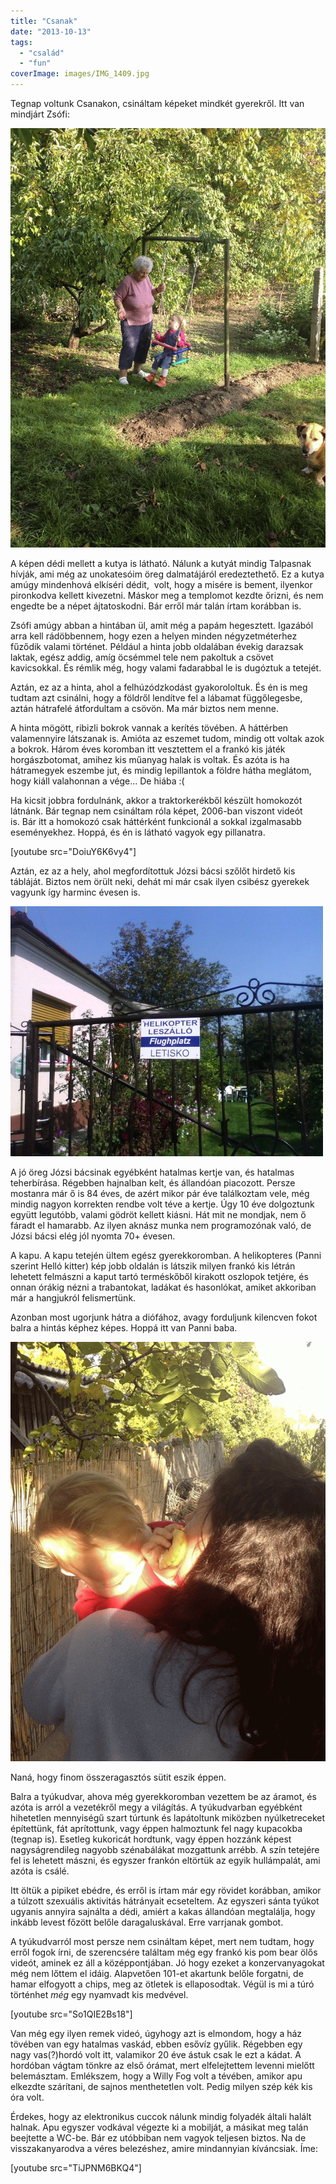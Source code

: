 ```yaml
---
title: "Csanak"
date: "2013-10-13"
tags: 
  - "család"
  - "fun"
coverImage: images/IMG_1409.jpg
---
```


Tegnap voltunk Csanakon, csináltam képeket mindkét gyerekről. Itt van mindjárt Zsófi:

![IMG_1417-MOTION](images/IMG_1417-MOTION.gif)

A képen dédi mellett a kutya is látható. Nálunk a kutyát mindig Talpasnak hívják, ami még az unokatesóim öreg dalmatájáról eredeztethető. Ez a kutya amúgy mindenhová elkíséri dédit,  volt, hogy a misére is bement, ilyenkor pironkodva kellett kivezetni. Máskor meg a templomot kezdte őrizni, és nem engedte be a népet ájtatoskodni. Bár erről már talán írtam korábban is.

Zsófi amúgy abban a hintában ül, amit még a papám hegesztett. Igazából arra kell rádöbbennem, hogy ezen a helyen minden négyzetméterhez fűződik valami történet. Például a hinta jobb oldalában évekig darazsak laktak, egész addig, amíg öcsémmel tele nem pakoltuk a csövet kavicsokkal. És rémlik még, hogy valami fadarabbal le is dugóztuk a tetejét.

Aztán, ez az a hinta, ahol a felhúzódzkodást gyakorololtuk. És én is meg tudtam azt csinálni, hogy a földről lendítve fel a lábamat függőlegesbe, aztán hátrafelé átfordultam a csövön. Ma már biztos nem menne.

A hinta mögött, ribizli bokrok vannak a kerítés tövében. A háttérben valamennyire látszanak is. Amióta az eszemet tudom, mindig ott voltak azok a bokrok. Három éves koromban itt vesztettem el a frankó kis játék horgászbotomat, amihez kis műanyag halak is voltak. És azóta is ha hátramegyek eszembe jut, és mindig lepillantok a földre hátha meglátom, hogy kiáll valahonnan a vége... De hiába :(

Ha kicsit jobbra fordulnánk, akkor a traktorkerékből készült homokozót látnánk. Bár tegnap nem csináltam róla képet, 2006-ban viszont videót is. Bár itt a homokozó csak háttérként funkcionál a sokkal izgalmasabb eseményekhez. Hoppá, és én is látható vagyok egy pillanatra.

[youtube src="DoiuY6K6vy4"]

Aztán, ez az a hely, ahol megfordítottuk Józsi bácsi szőlőt hirdető kis tábláját. Biztos nem örült neki, dehát mi már csak ilyen csibész gyerekek vagyunk így harminc évesen is.

![003](images/003-500x400.jpg)

A jó öreg Józsi bácsinak egyébként hatalmas kertje van, és hatalmas teherbírása. Régebben hajnalban kelt, és állandóan piacozott. Persze mostanra már ő is 84 éves, de azért mikor pár éve találkoztam vele, még mindig nagyon korrekten rendbe volt téve a kertje. Úgy 10 éve dolgoztunk együtt legutóbb, valami gödröt kellett kiásni. Hát mit ne mondjak, nem ő fáradt el hamarabb. Az ilyen aknász munka nem programozónak való, de Józsi bácsi elég jól nyomta 70+ évesen.

A kapu. A kapu tetején ültem egész gyerekkoromban. A helikopteres (Panni szerint Helló kitter) kép jobb oldalán is látszik milyen frankó kis létrán lehetett felmászni a kaput tartó terméskőből kirakott oszlopok tetjére, és onnan órákig nézni a trabantokat, ladákat és hasonlókat, amiket akkoriban már a hangjukról felismertünk.

Azonban most ugorjunk hátra a diófához, avagy forduljunk kilencven fokot balra a hintás képhez képes. Hoppá itt van Panni baba.

![IMG_1400-MOTION](images/IMG_1400-MOTION.gif)

Naná, hogy finom összeragasztós sütit eszik éppen.

Balra a tyúkudvar, ahova még gyerekkoromban vezettem be az áramot, és azóta is arról a vezetékről megy a világítás. A tyúkudvarban egyébként hihetetlen mennyiségű szart túrtunk és lapátoltunk miközben nyúlketreceket építettünk, fát aprítottunk, vagy éppen halmoztunk fel nagy kupacokba (tegnap is). Esetleg kukoricát hordtunk, vagy éppen hozzánk képest nagyságrendileg nagyobb szénabálákat mozgattunk arrébb. A szín tetejére fel is lehetett mászni, és egyszer frankón eltörtük az egyik hullámpalát, ami azóta is csálé.

Itt öltük a pipiket ebédre, és erről is írtam már egy rövidet korábban, amikor a túlzott szexuális aktivitás hátrányait ecseteltem. Az egyszeri sánta tyúkot ugyanis annyira sajnálta a dédi, amiért a kakas állandóan megtalálja, hogy inkább levest főzött belőle daragaluskával. Erre varrjanak gombot.

A tyúkudvarról most persze nem csináltam képet, mert nem tudtam, hogy erről fogok írni, de szerencsére találtam még egy frankó kis pom bear ölős videót, aminek ez áll a középpontjában. Jó hogy ezeket a konzervanyagokat még nem lőttem el idáig. Alapvetően 101-et akartunk belőle forgatni, de hamar elfogyott a chips, meg az ötletek is ellaposodtak. Végül is mi a túró történhet _még_ egy nyamvadt kis medvével.

[youtube src="So1QIE2Bs18"]

Van még egy ilyen remek videó, úgyhogy azt is elmondom, hogy a ház tövében van egy hatalmas vaskád, ebben esővíz gyűlik. Régebben egy nagy vas(?)hordó volt itt, valamikor 20 éve ástuk csak le ezt a kádat. A hordóban vágtam tönkre az első órámat, mert elfelejtettem levenni mielőtt belemásztam. Emlékszem, hogy a Willy Fog volt a tévében, amikor apu elkezdte szárítani, de sajnos menthetetlen volt. Pedig milyen szép kék kis óra volt.

Érdekes, hogy az elektronikus cuccok nálunk mindig folyadék általi halált halnak. Apu egyszer vodkával végezte ki a mobilját, a másikat meg talán beejtette a WC-be. Bár ez utóbbiban nem vagyok teljesen biztos. Na de visszakanyarodva a véres belezéshez, amire mindannyian kíváncsiak. Íme:

[youtube src="TiJPNM6BKQ4"]
